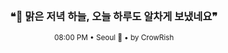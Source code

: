 <div align="center">

<br>

<h3>❝🌆 맑은 저녁 하늘, 오늘 하루도 알차게 보냈네요❞</h3>

<sub>08:00 PM • Seoul 🌙 • by CrowRish</sub>

<br>

</div>